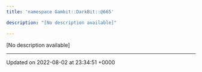 ```yaml
---
title: 'namespace Gambit::DarkBit::@665'

description: "[No description available]"

---
```







[No description available]






-------------------------------

Updated on 2022-08-02 at 23:34:51 +0000